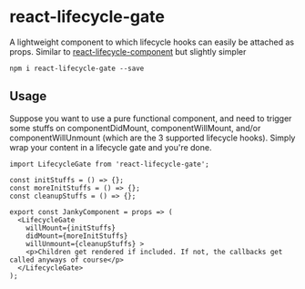 # react-lifecycle-gate
A lightweight component to which lifecycle hooks can easily be attached as props. Similar to [react-lifecycle-component](https://github.com/JamieDixon/react-lifecycle-component) but slightly simpler

`npm i react-lifecycle-gate --save`

## Usage

Suppose you want to use a pure functional component, and need to trigger some stuffs on componentDidMount, componentWillMount, and/or componentWillUnmount (which are the 3 supported lifecycle hooks). Simply wrap your content in a lifecycle gate and you're done.

```
import LifecycleGate from 'react-lifecycle-gate';

const initStuffs = () => {};
const moreInitStuffs = () => {};
const cleanupStuffs = () => {};

export const JankyComponent = props => (
  <LifecycleGate
    willMount={initStuffs}
    didMount={moreInitStuffs}
    willUnmount={cleanupStuffs} >
    <p>Children get rendered if included. If not, the callbacks get called anyways of course</p>
  </LifecycleGate>
);
```
